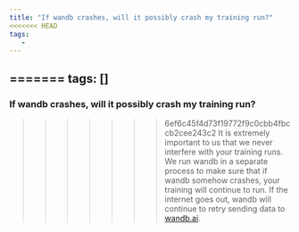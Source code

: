 ```yaml
---
title: "If wandb crashes, will it possibly crash my training run?"
<<<<<<< HEAD
tags:
   - 
---
```


=======
tags: []
---

### If wandb crashes, will it possibly crash my training run?
>>>>>>> 6ef6c45f4d73f19772f9c0cbb4fbccb2cee243c2
It is extremely important to us that we never interfere with your training runs. We run wandb in a separate process to make sure that if wandb somehow crashes, your training will continue to run. If the internet goes out, wandb will continue to retry sending data to [wandb.ai](https://wandb.ai).